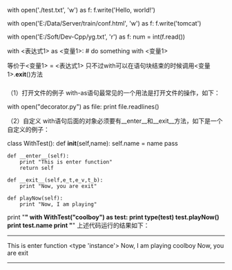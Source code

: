 with open('./test.txt', 'w') as f:
    f.write('Hello, world!')

with open('E:/Data/Server/train/conf.html', 'w') as f:
    f.write('tomcat')

with open('E:/Soft/Dev-Cpp/yg.txt', 'r') as f:
    num = int(f.read())


with <表达式1> as <变量1>:
    # do something with <变量1>

等价于<变量1> = <表达式1>
只不过with可以在语句块结束的时候调用<变量1>.__exit__()方法



### 
（1）打开文件的例子 
with-as语句最常见的一个用法是打开文件的操作，如下：

with open("decorator.py") as file:
    print file.readlines()

（2）自定义 
with语句后面的对象必须要有__enter__和__exit__方法，如下是一个自定义的例子：

class WithTest():
    def __init__(self,name):
        self.name = name
        pass

    def __enter__(self):
        print "This is enter function"
        return self 

    def __exit__(self,e_t,e_v,t_b):
        print "Now, you are exit"

    def playNow(self):
        print "Now, I am playing"

print "**********"
with WithTest("coolboy") as test:
    print type(test)
    test.playNow() 
    print test.name
print "**********"
上述代码运行的结果如下：

**********
This is enter function
<type 'instance'>
Now, I am playing
coolboy
Now, you are exit
**********

